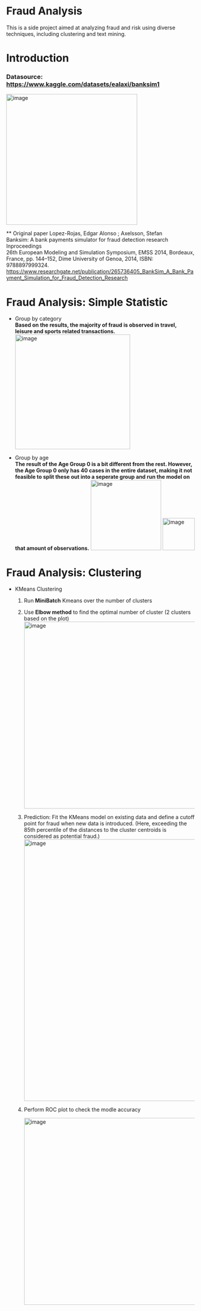 # Fraud Analysis
This is a side project aimed at analyzing fraud and risk using diverse techniques, including clustering and text mining. 

# Introduction
### Datasource: https://www.kaggle.com/datasets/ealaxi/banksim1
<img width="350" alt="image" src="https://github.com/wenchitseng/fraud_analysis/assets/145182368/6cf11f65-fc08-4cb0-bd15-9d3ee413898c">

** Original paper
Lopez-Rojas, Edgar Alonso ; Axelsson, Stefan  
Banksim: A bank payments simulator for fraud detection research Inproceedings  
26th European Modeling and Simulation Symposium, EMSS 2014, Bordeaux, France, pp. 144–152, Dime University of Genoa, 2014, ISBN: 9788897999324.  
https://www.researchgate.net/publication/265736405_BankSim_A_Bank_Payment_Simulation_for_Fraud_Detection_Research

# Fraud Analysis: Simple Statistic
- Group by category  
**Based on the results, the majority of fraud is observed in travel, leisure and sports related transactions.**
  <img width="307" alt="image" src="https://github.com/wenchitseng/fraud_analysis/assets/145182368/c9343a9e-2063-40fa-9c8c-783c9bce9040">

- Group by age  
**The result of the Age Group 0 is a bit different from the rest. However, the Age Group 0 only has 40 cases in the entire dataset, making it not feasible to split these out into a seperate group and run the model on that amount of observations.**
  <img width="188" alt="image" src="https://github.com/wenchitseng/fraud_analysis/assets/145182368/ac324f92-4687-498b-a219-ddf2f3d920c9"> <img width="86" alt="image" src="https://github.com/wenchitseng/fraud_analysis/assets/145182368/988d6382-a0ad-4588-ade9-3d538141a06b">

# Fraud Analysis: Clustering 
- KMeans Clustering
  1. Run **MiniBatch** Kmeans over the number of clusters
  2. Use **Elbow method** to find the optimal number of cluster (2 clusters based on the plot)
     <img width="500" alt="image" src="https://github.com/wenchitseng/fraud_analysis/assets/145182368/87c20602-df45-4fcb-a026-5f0c354a487d">

  3. Prediction: Fit the KMeans model on existing data and define a cutoff point for fraud when new data is introduced.
     (Here, exceeding the 85th percentile of the distances to the cluster centroids is considered as potential fraud.)
       <img width="700" alt="image" src="https://github.com/wenchitseng/fraud_analysis/assets/145182368/a0268cc3-d07e-43c2-a498-430f4f3c5a61">


  4. Perform ROC plot to check the modle accuracy

     <img width="500" alt="image" src="https://github.com/wenchitseng/fraud_analysis/assets/145182368/3b0a2112-ba89-4931-bf32-f08f8c21ff92">










